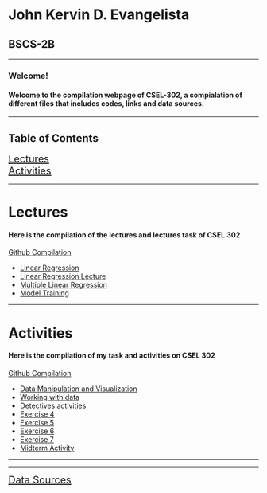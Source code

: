 <h1>John Kervin D. Evangelista</h1>
<h2>BSCS-2B</h2><hr>

<h3>Welcome!</h3>
<h4>Welcome to the compilation webpage of CSEL-302, a compialation of different files that includes codes, links and data sources.</h4>
<hr>
<h2>Table of Contents</h2>
<a href="#lecture" style="font-size: 20px;">Lectures</a><br>
<a href="#activities" style="font-size: 20px;">Activities</a>
<hr>
<div id="lecture">
  <h1>Lectures</h1>
  <h4>Here is the compilation of the lectures and lectures task of CSEL 302</h4>
  <a href="https://github.com/Toneejake/CSEL-302/tree/f8cef8e8548d61c0f639b227f7b59a3c42902c9b/Lectures">Github Compilation</a>
  <ul>
    <li><a href="Lectures/Linear_Regression.ipynb">Linear Regression</a></li>
    <li><a href="Lectures/Linear_Regression_Lecture.ipynb">Linear Regression Lecture</a></li>
    <li><a href="Lectures/Multiple_Linear_Regression.ipynb">Multiple Linear Regression</a></li>
    <li><a href="Lectures/Model_Training.ipynb">Model Training</a></li>
  </ul>
</div>
<hr>
<div id="activities">
  <h1>Activities</h1>
  <h4>Here is the compilation of my task and activities on CSEL 302</h4>
  <a href="https://github.com/Toneejake/CSEL-302/tree/cac21475463921d55946cbb0b697044acbff673e/Activities">Github Compilation</a>
  <ul>
  <li><a href="Activities/Data_manipulation_and_visualization,.ipynb">Data Manipulation and Visualization</a></li>
  <li><a href="Activities/Evangelista_Working_with_Data.ipynb">Working with data</a></li>
  <li><a href="Activities/The_adventure_of_Detetivesn't.ipynb">Detectives activities</a></li>
  <li><a href="Activities/2B_EVANGELISTA_EXER4.ipynb">Exercise 4</a></li>
  <li><a href="Activities/2B_EVANGELISTA_EXER5.ipynb">Exercise 5</a></li>
  <li><a href="Activities/2B_EVANGELISTA_EXER6.ipynb">Exercise 6</a></li>
  <li><a href="Activities/2B_EVANGELISTA_EXER7.ipynb">Exercise 7</a></li>
  <li><a href="Activities/2B_EVANGELISTA_MIDTERM.ipynb">Midterm Activity</a></li>
  </ul>
</div>
<hr>
<hr>
<div>
  <a href="https://github.com/Toneejake/CSEL-302/tree/fa8ff38af2c3975e9a308386f3e5dc05ed963042/Data%20Sources" style="font-size: 20px;">Data Sources</a>
</div>
